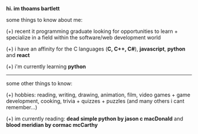 **hi. im thoams bartlett**

some things to know about me:

(+) recent it programming graduate looking for opportunities to learn + specialize in a field within the software/web development world </br>

(+) i have an affinity for the C languages (**C, C++, C#**), **javascript**, **python** and **react** </br>

(+) i'm currently learning **python** </br>

---

some other things to know:

(+) hobbies: reading, writing, drawing, animation, film, video games + game development, cooking, trivia + quizzes + puzzles (and many others i cant remember...)</br>

(+) im currently reading: **dead simple python by jason c macDonald** and **blood meridian by cormac mcCarthy** </br>

  
